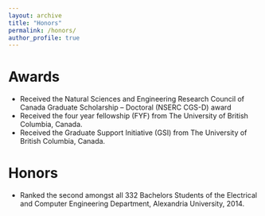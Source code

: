 ```yaml
---
layout: archive
title: "Honors"
permalink: /honors/
author_profile: true
---
```


# Awards

- Received the Natural Sciences and Engineering Research Council of Canada Graduate Scholarship – Doctoral (NSERC CGS-D) award
- Received the four year fellowship (FYF) from The University of British Columbia, Canada.
- Received the Graduate Support Initiative (GSI) from The University of British Columbia, Canada.

# Honors
- Ranked the second amongst all 332 Bachelors Students of the Electrical and Computer Engineering Department, Alexandria University, 2014.

